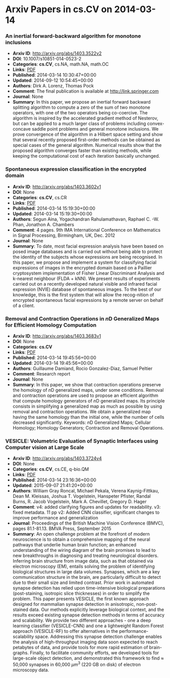 # Arxiv Papers in cs.CV on 2014-03-14
### An inertial forward-backward algorithm for monotone inclusions
- **Arxiv ID**: http://arxiv.org/abs/1403.3522v2
- **DOI**: 10.1007/s10851-014-0523-2
- **Categories**: **cs.CV**, cs.NA, math.NA, math.OC
- **Links**: [PDF](http://arxiv.org/pdf/1403.3522v2)
- **Published**: 2014-03-14 10:30:47+00:00
- **Updated**: 2014-09-12 10:54:45+00:00
- **Authors**: Dirk A. Lorenz, Thomas Pock
- **Comment**: The final publication is available at http://link.springer.com
- **Journal**: None
- **Summary**: In this paper, we propose an inertial forward backward splitting algorithm to compute a zero of the sum of two monotone operators, with one of the two operators being co-coercive. The algorithm is inspired by the accelerated gradient method of Nesterov, but can be applied to a much larger class of problems including convex-concave saddle point problems and general monotone inclusions. We prove convergence of the algorithm in a Hilbert space setting and show that several recently proposed first-order methods can be obtained as special cases of the general algorithm. Numerical results show that the proposed algorithm converges faster than existing methods, while keeping the computational cost of each iteration basically unchanged.



### Spontaneous expression classification in the encrypted domain
- **Arxiv ID**: http://arxiv.org/abs/1403.3602v1
- **DOI**: None
- **Categories**: **cs.CV**, cs.CR
- **Links**: [PDF](http://arxiv.org/pdf/1403.3602v1)
- **Published**: 2014-03-14 15:19:30+00:00
- **Updated**: 2014-03-14 15:19:30+00:00
- **Authors**: Segun Aina, Yogachandran Rahulamathavan, Raphael C. -W. Phan, Jonathon A. Chambers
- **Comment**: 4 pages. 9th IMA International Conference on Mathematics in Signal
  Processing, Birmingham, UK, Dec. 2012
- **Journal**: None
- **Summary**: To date, most facial expression analysis have been based on posed image databases and is carried out without being able to protect the identity of the subjects whose expressions are being recognised. In this paper, we propose and implement a system for classifying facial expressions of images in the encrypted domain based on a Paillier cryptosystem implementation of Fisher Linear Discriminant Analysis and k-nearest neighbour (FLDA + kNN). We present results of experiments carried out on a recently developed natural visible and infrared facial expression (NVIE) database of spontaneous images. To the best of our knowledge, this is the first system that will allow the recog-nition of encrypted spontaneous facial expressions by a remote server on behalf of a client.



### Removal and Contraction Operations in $n$D Generalized Maps for Efficient Homology Computation
- **Arxiv ID**: http://arxiv.org/abs/1403.3683v1
- **DOI**: None
- **Categories**: **cs.CV**
- **Links**: [PDF](http://arxiv.org/pdf/1403.3683v1)
- **Published**: 2014-03-14 19:45:56+00:00
- **Updated**: 2014-03-14 19:45:56+00:00
- **Authors**: Guillaume Damiand, Rocio Gonzalez-Diaz, Samuel Peltier
- **Comment**: Research report
- **Journal**: None
- **Summary**: In this paper, we show that contraction operations preserve the homology of $n$D generalized maps, under some conditions. Removal and contraction operations are used to propose an efficient algorithm that compute homology generators of $n$D generalized maps. Its principle consists in simplifying a generalized map as much as possible by using removal and contraction operations. We obtain a generalized map having the same homology than the initial one, while the number of cells decreased significantly.   Keywords: $n$D Generalized Maps; Cellular Homology; Homology Generators; Contraction and Removal Operations.



### VESICLE: Volumetric Evaluation of Synaptic Interfaces using Computer vision at Large Scale
- **Arxiv ID**: http://arxiv.org/abs/1403.3724v4
- **DOI**: None
- **Categories**: **cs.CV**, cs.CE, q-bio.QM
- **Links**: [PDF](http://arxiv.org/pdf/1403.3724v4)
- **Published**: 2014-03-14 23:16:36+00:00
- **Updated**: 2015-09-07 21:41:20+00:00
- **Authors**: William Gray Roncal, Michael Pekala, Verena Kaynig-Fittkau, Dean M. Kleissas, Joshua T. Vogelstein, Hanspeter Pfister, Randal Burns, R. Jacob Vogelstein, Mark A. Chevillet, Gregory D. Hager
- **Comment**: v4: added clarifying figures and updates for readability. v3: fixed
  metadata. 11 pp v2: Added CNN classifier, significant changes to improve
  performance and generalization
- **Journal**: Proceedings of the British Machine Vision Conference (BMVC), pages
  81.1-81.13. BMVA Press, September 2015
- **Summary**: An open challenge problem at the forefront of modern neuroscience is to obtain a comprehensive mapping of the neural pathways that underlie human brain function; an enhanced understanding of the wiring diagram of the brain promises to lead to new breakthroughs in diagnosing and treating neurological disorders. Inferring brain structure from image data, such as that obtained via electron microscopy (EM), entails solving the problem of identifying biological structures in large data volumes. Synapses, which are a key communication structure in the brain, are particularly difficult to detect due to their small size and limited contrast. Prior work in automated synapse detection has relied upon time-intensive biological preparations (post-staining, isotropic slice thicknesses) in order to simplify the problem.   This paper presents VESICLE, the first known approach designed for mammalian synapse detection in anisotropic, non-post-stained data. Our methods explicitly leverage biological context, and the results exceed existing synapse detection methods in terms of accuracy and scalability. We provide two different approaches - one a deep learning classifier (VESICLE-CNN) and one a lightweight Random Forest approach (VESICLE-RF) to offer alternatives in the performance-scalability space. Addressing this synapse detection challenge enables the analysis of high-throughput imaging data soon expected to reach petabytes of data, and provide tools for more rapid estimation of brain-graphs. Finally, to facilitate community efforts, we developed tools for large-scale object detection, and demonstrated this framework to find $\approx$ 50,000 synapses in 60,000 $\mu m ^3$ (220 GB on disk) of electron microscopy data.



